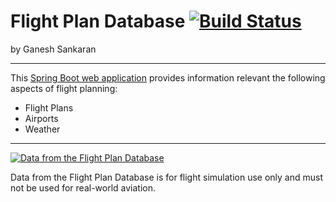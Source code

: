 # Flight Plan Database [![Build Status](https://travis-ci.org/ganeshsankaran/flight-plan-database.svg?branch=master)](https://travis-ci.org/ganeshsankaran/flight-plan-database)
by Ganesh Sankaran
<hr />
<p>This <a href="https://flight-plan-database.herokuapp.com">Spring Boot web application</a> provides information relevant the following aspects of flight planning:</p>
<ul>
  <li>Flight Plans</li>
  <li>Airports</li>
  <li>Weather</li>
</ul>
<hr />
<a href="https://flightplandatabase.com"><img src="https://static.flightplandatabase.com/images/data-banner/light.min.png" alt="Data from the Flight Plan Database"></a>
<p>Data from the Flight Plan Database is for flight simulation use only and must not be used for real-world aviation.</p>
